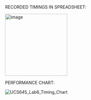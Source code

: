 RECORDED TIMINGS IN SPREADSHEET:

<img width="203" alt="image" src="https://github.com/user-attachments/assets/f399e7a0-6994-4194-8a38-c5158f80c0a3" />

PERFORMANCE CHART:

![UCS645_Lab6_Timing_Chart](https://github.com/user-attachments/assets/fe1e6500-4aca-4479-bee6-2bb030a0d0c3)
